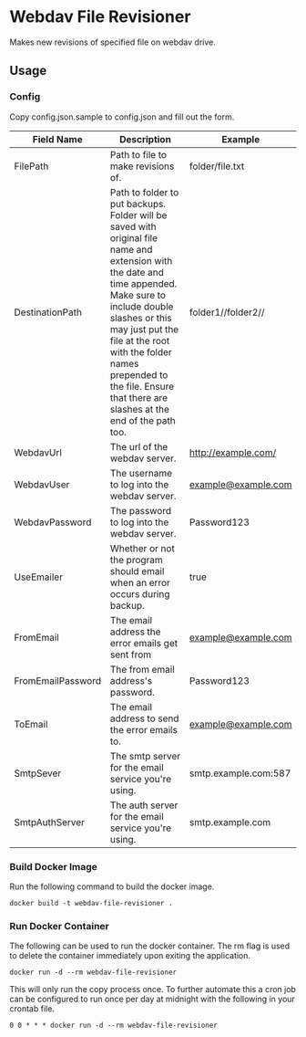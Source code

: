 # Webdav File Revisioner
Makes new revisions of specified file on webdav drive.

## Usage
### Config
Copy config.json.sample to config.json and fill out the form.

|Field Name|Description|Example|
|----------|-----------|-------|
|FilePath|Path to file to make revisions of.|folder/file.txt|
|DestinationPath|Path to folder to put backups. Folder will be saved with original file name and extension with the date and time appended. Make sure to include double slashes or this may just put the file at the root with the folder names prepended to the file. Ensure that there are slashes at the end of the path too.|folder1//folder2//|
|WebdavUrl|The url of the webdav server.|http://example.com/|
|WebdavUser|The username to log into the webdav server.|example@example.com|
|WebdavPassword|The password to log into the webdav server.|Password123|
|UseEmailer|Whether or not the program should email when an error occurs during backup.|true|
|FromEmail|The email address the error emails get sent from|example@example.com|
|FromEmailPassword|The from email address's password.|Password123|
|ToEmail|The email address to send the error emails to.|example@example.com|
|SmtpSever|The smtp server for the email service you're using.|smtp.example.com:587|
|SmtpAuthServer|The auth server for the email service you're using.|smtp.example.com|

### Build Docker Image
Run the following command to build the docker image.
```shell
docker build -t webdav-file-revisioner .
```

### Run Docker Container
The following can be used to run the docker container. The rm flag is used to delete the container immediately upon exiting the application.
```shell
docker run -d --rm webdav-file-revisioner
```
This will only run the copy process once. To further automate this a cron job can be configured to run once per day at midnight with the following in your crontab file.
```shell
0 0 * * * docker run -d --rm webdav-file-revisioner
```